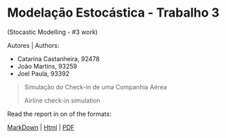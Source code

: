 # Modelação Estocástica - Trabalho 3
(Stocastic Modelling - #3 work)

Autores | Authors: 
- Catarina Castanheira, 92478
- João Martins, 93259
- Joel Paula, 93392

> Simulação do Check-in de uma Companhia Aérea
> 
> Airline check-in simulation

Read the report in on of the formats:

[MarkDown](/Trabalho3_ME.md) |
 [Html](/Trabalho3_ME.html) |
 [PDF](/Trabalho3_ME.pdf)

